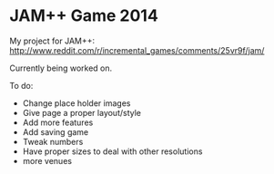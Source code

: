 JAM++ Game 2014
===============

My project for JAM++: http://www.reddit.com/r/incremental_games/comments/25vr9f/jam/

Currently being worked on.

To do:
<ul>
	<li>Change place holder images</li>
	<li>Give page a proper layout/style</li>
	<li>Add more features</li>
	<li>Add saving game</li>
	<li>Tweak numbers</li>
	<li>Have proper sizes to deal with other resolutions</li>
	<li>more venues</li>
</ul>